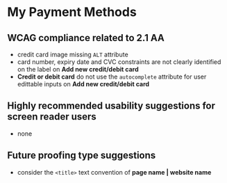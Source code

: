 # My Payment Methods
## WCAG compliance related to 2.1 AA
- credit card image missing `ALT` attribute
- card number, expiry date and CVC constraints are not clearly identified on the label on **Add new credit/debit card**
- **Credit or debit card** do not use the `autocomplete` attribute for user edittable inputs on **Add new credit/debit card**
## Highly recommended usability suggestions for screen reader users
- none
## Future proofing type suggestions
- consider the `<title>` text convention of **page name | website name**

